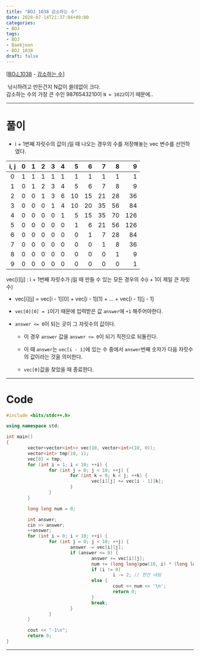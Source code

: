 ```yaml
---
title: "BOJ_1038 감소하는 수"
date: 2020-07-14T21:37:04+09:00
categories: 
- BOJ
tags:
- BOJ
- Baekjoon
- BOJ_1038
draft: false
---
```


[[BOJ_1038](https://www.acmicpc.net/problem/1038) - [감소하는 수](https://www.acmicpc.net/problem/1038)]

&nbsp;낚시하려고 만든건지 N값이 쓸데없이 크다.<br>
감소하는 수의 가장 큰 수인 9876543210이 `N = 1022`이기 때문에..

<hr>

# 풀이

- i + 1번째 자릿수의 값이 j일 때 나오는 경우의 수를 저장해놓는 vec 변수를 선언하였다.

<center>

| i, j  |    0 |    1 |    2 |    3 |    4 |    5 |    6 |    7 |    8 |    9 |
| :---: | ---: | ---: | ---: | ---: | ---: | ---: | ---: | ---: | ---: | ---: |
|   0   |    1 |    1 |    1 |    1 |    1 |    1 |    1 |    1 |    1 |    1 |
|   1   |    0 |    1 |    2 |    3 |    4 |    5 |    6 |    7 |    8 |    9 |
|   2   |    0 |    0 |    1 |    3 |    6 |   10 |   15 |   21 |   28 |   36 |
|   3   |    0 |    0 |    0 |    1 |    4 |   10 |   20 |   35 |   56 |   84 |
|   4   |    0 |    0 |    0 |    0 |    1 |    5 |   15 |   35 |   70 |  126 |
|   5   |    0 |    0 |    0 |    0 |    0 |    1 |    6 |   21 |   56 |  126 |
|   6   |    0 |    0 |    0 |    0 |    0 |    0 |    1 |    7 |   28 |   84 |
|   7   |    0 |    0 |    0 |    0 |    0 |    0 |    0 |    1 |    8 |   36 |
|   8   |    0 |    0 |    0 |    0 |    0 |    0 |    0 |    0 |    1 |    9 |
|   9   |    0 |    0 |    0 |    0 |    0 |    0 |    0 |    0 |    0 |    1 |

</center>
<figcaption>vec[i][j] : i + 1번째 자릿수가 j일 때 만들 수 있는 모든 경우의 수(i + 1이 제일 큰 자릿수)</figcaption>

- vec[i][j] = vec[i - 1][0] + vec[i - 1][1] + ... + vec[i - 1][j - 1]

- `vec[0][0] = 1`이기 때문에 입력받은 값 `answer`에 `+1` 해주어야한다.

- `answer <= 0`이 되는 곳이 그 자릿수의 값이다.

  - 이 경우 `answer` 값을 `answer <= 0`이 되기 직전으로 되돌린다.

  - 이 때 `answer`는 `vec[i - 1]`에 있는 수 중에서 `answer`번째 숫자가 다음 자릿수의 값이라는 것을 의미한다.

  - `vec[0]`값을 찾았을 때 종료한다.

<hr>

# Code

```C++
#include <bits/stdc++.h>

using namespace std;

int main()
{
        vector<vector<int>> vec(10, vector<int>(10, 0));
        vector<int> tmp(10, 1);
        vec[0] = tmp;
        for (int i = 1; i < 10; ++i) {
                for (int j = 0; j < 10; ++j) {
                        for (int k = 0; k < j; ++k) {
                                vec[i][j] += vec[i - 1][k];
                        }
                }
        }

        long long num = 0;

        int answer;
        cin >> answer;
        ++answer;
        for (int i = 0; i < 10; ++i) {
                for (int j = 0; j < 10; ++j) {
                        answer -= vec[i][j];
                        if (answer <= 0) {
                                answer += vec[i][j];
                                num += (long long)pow(10, i) * (long long)j;
                                if (i != 0)
                                        i -= 2; // 한칸 내림
                                else {
                                        cout << num << '\n';
                                        return 0;
                                }
                                break;
                        }
                }
        }

        cout << "-1\n";
        return 0;
}
```

<hr>

